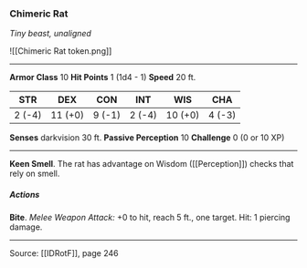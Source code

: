 ### Chimeric Rat
_Tiny beast, unaligned_

![[Chimeric Rat token.png]]


---

**Armor Class** 10
**Hit Points** 1 (1d4 - 1)
**Speed** 20 ft.

| STR     | DEX     | CON     | INT     | WIS     | CHA     |
|---------|---------|---------|---------|---------|---------|
| 2 (-4) | 11 (+0) | 9 (-1) | 2 (-4) | 10 (+0) | 4 (-3) |

**Senses** darkvision 30 ft.
**Passive Perception** 10
**Challenge** 0 (0 or 10 XP)

---

**Keen Smell**. The rat has advantage on Wisdom ([[Perception]]) checks that rely on smell.

##### Actions
**Bite**. _Melee Weapon Attack:_ +0 to hit, reach 5 ft., one target. Hit: 1 piercing damage.


---

Source: [[IDRotF]], page 246